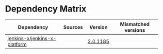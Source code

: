 # Dependency Matrix

Dependency | Sources | Version | Mismatched versions
---------- | ------- | ------- | -------------------
[jenkins-x/jenkins-x-platform](https://github.com/jenkins-x/jenkins-x-platform) |  | [2.0.1185](https://github.com/jenkins-x/jenkins-x-platform/releases/tag/v2.0.1185) | 
